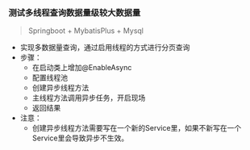 ### 测试多线程查询数据量级较大数据量

> Springboot + MybatisPlus + Mysql
- 实现多数据量查询，通过启用线程的方式进行分页查询
- 步骤：
  - 在启动类上增加@EnableAsync
  - 配置线程池
  - 创建异步线程方法
  - 主线程方法调用异步任务，开启现场
  - 返回结果
- 注意：
  - 创建异步线程方法需要写在一个新的Service里，如果不新写在一个Service里会导致异步不生效。